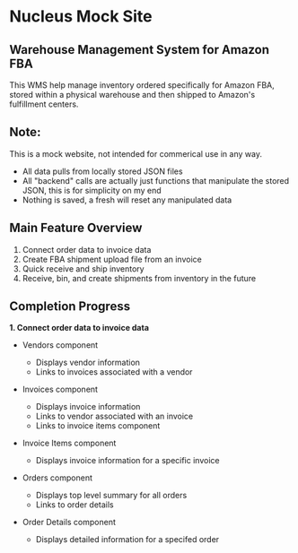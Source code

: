 # Nucleus Mock Site

## Warehouse Management System for Amazon FBA

This WMS help manage inventory ordered specifically for Amazon FBA, stored within a physical warehouse and then shipped to Amazon's fulfillment centers.

## Note:

This is a mock website, not intended for commerical use in any way.

- All data pulls from locally stored JSON files
- All "backend" calls are actually just functions that manipulate the stored JSON, this is for simplicity on my end
- Nothing is saved, a fresh will reset any manipulated data

## Main Feature Overview

1. Connect order data to invoice data
2. Create FBA shipment upload file from an invoice
3. Quick receive and ship inventory
4. Receive, bin, and create shipments from inventory in the future

## Completion Progress

**1. Connect order data to invoice data**

- Vendors component
    - Displays vendor information
    - Links to invoices associated with a vendor

- Invoices component
    - Displays invoice information
    - Links to vendor associated with an invoice
    - Links to invoice items component

- Invoice Items component
    - Displays invoice information for a specific invoice

- Orders component
    - Displays top level summary for all orders
    - Links to order details

- Order Details component
    - Displays detailed information for a specifed order